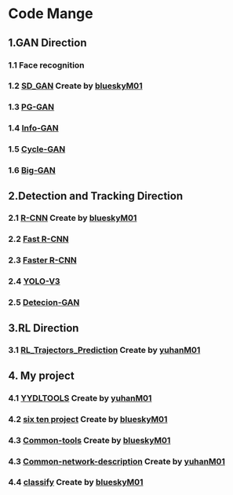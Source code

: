 # Code Mange
## 1.GAN Direction
### 1.1 Face recognition



### 1.2 [SD_GAN](https://github.com/blueskyM01/SD_GAN_Tensorflow) Create by [blueskyM01](https://github.com/blueskyM01)

### 1.3 [PG-GAN]()




### 1.4 [Info-GAN]()


### 1.5 [Cycle-GAN]()


### 1.6 [Big-GAN]()


## 2.Detection and Tracking Direction
### 2.1 [R-CNN](https://github.com/blueskyM01/R-CNN) Create by [blueskyM01](https://github.com/blueskyM01)


### 2.2 [Fast R-CNN]()


### 2.3 [Faster R-CNN]()


### 2.4 [YOLO-V3](https://github.com/wizyoung/YOLOv3_TensorFlow)


### 2.5 [Detecion-GAN]()


## 3.RL Direction
### 3.1 [RL_Trajectors_Prediction](https://github.com/yuhanM01/RL_Trajectors_Prediction) Create by [yuhanM01](https://github.com/yuhanM01)


## 4. My project
### 4.1 [YYDLTOOLS](https://github.com/yuhanM01/Qt-demo) Create by [yuhanM01](https://github.com/yuhanM01)


### 4.2 [six ten project](https://github.com/blueskyM01/six-ten-project) Create by [blueskyM01](https://github.com/blueskyM01)


### 4.3 [Common-tools](https://github.com/blueskyM01/Common-tools) Create by [blueskyM01](https://github.com/blueskyM01)

### 4.3 [Common-network-description](https://github.com/yuhanM01/Common-network-description) Create by [yuhanM01](https://github.com/yuhanM01)

### 4.4 [classify](https://github.com/blueskyM01/SimilarityCompute_610) Create by [blueskyM01](https://github.com/blueskyM01)
